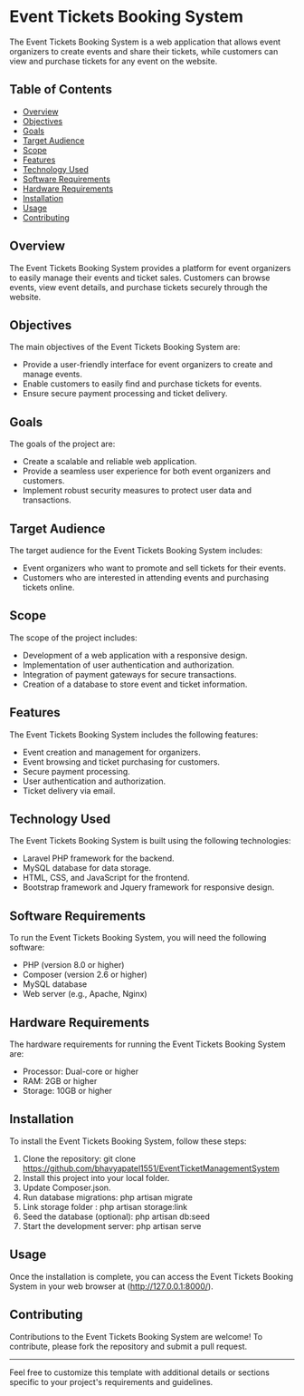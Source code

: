 
# Event Tickets Booking System

The Event Tickets Booking System is a web application that allows event organizers to create events and share their tickets, while customers can view and purchase tickets for any event on the website.

## Table of Contents

- [Overview](#overview)
- [Objectives](#objectives)
- [Goals](#goals)
- [Target Audience](#target-audience)
- [Scope](#scope)
- [Features](#features)
- [Technology Used](#technology-used)
- [Software Requirements](#software-requirements)
- [Hardware Requirements](#hardware-requirements)
- [Installation](#installation)
- [Usage](#usage)
- [Contributing](#contributing)

## Overview

The Event Tickets Booking System provides a platform for event organizers to easily manage their events and ticket sales. Customers can browse events, view event details, and purchase tickets securely through the website.

## Objectives

The main objectives of the Event Tickets Booking System are:

- Provide a user-friendly interface for event organizers to create and manage events.
- Enable customers to easily find and purchase tickets for events.
- Ensure secure payment processing and ticket delivery.

## Goals

The goals of the project are:

- Create a scalable and reliable web application.
- Provide a seamless user experience for both event organizers and customers.
- Implement robust security measures to protect user data and transactions.

## Target Audience

The target audience for the Event Tickets Booking System includes:

- Event organizers who want to promote and sell tickets for their events.
- Customers who are interested in attending events and purchasing tickets online.

## Scope

The scope of the project includes:

- Development of a web application with a responsive design.
- Implementation of user authentication and authorization.
- Integration of payment gateways for secure transactions.
- Creation of a database to store event and ticket information.

## Features

The Event Tickets Booking System includes the following features:

- Event creation and management for organizers.
- Event browsing and ticket purchasing for customers.
- Secure payment processing.
- User authentication and authorization.
- Ticket delivery via email.

## Technology Used

The Event Tickets Booking System is built using the following technologies:

- Laravel PHP framework for the backend.
- MySQL database for data storage.
- HTML, CSS, and JavaScript for the frontend.
- Bootstrap framework and Jquery framework for responsive design.

## Software Requirements

To run the Event Tickets Booking System, you will need the following software:

- PHP (version 8.0 or higher)
- Composer (version 2.6 or higher)
- MySQL database
- Web server (e.g., Apache, Nginx)

## Hardware Requirements

The hardware requirements for running the Event Tickets Booking System are:

- Processor: Dual-core or higher
- RAM: 2GB or higher
- Storage: 10GB or higher


## Installation

To install the Event Tickets Booking System, follow these steps:

1. Clone the repository: git clone https://github.com/bhavyapatel1551/EventTicketManagementSystem
2. Install this project into your local folder.
3. Update Composer.json. 
4. Run database migrations: php artisan migrate
5. Link storage folder : php artisan storage:link
6. Seed the database (optional): php artisan db:seed
7. Start the development server: php artisan serve

## Usage

Once the installation is complete, you can access the Event Tickets Booking System in your web browser at (http://127.0.0.1:8000/).


## Contributing

Contributions to the Event Tickets Booking System are welcome! To contribute, please fork the repository and submit a pull request.

---

Feel free to customize this template with additional details or sections specific to your project's requirements and guidelines.
